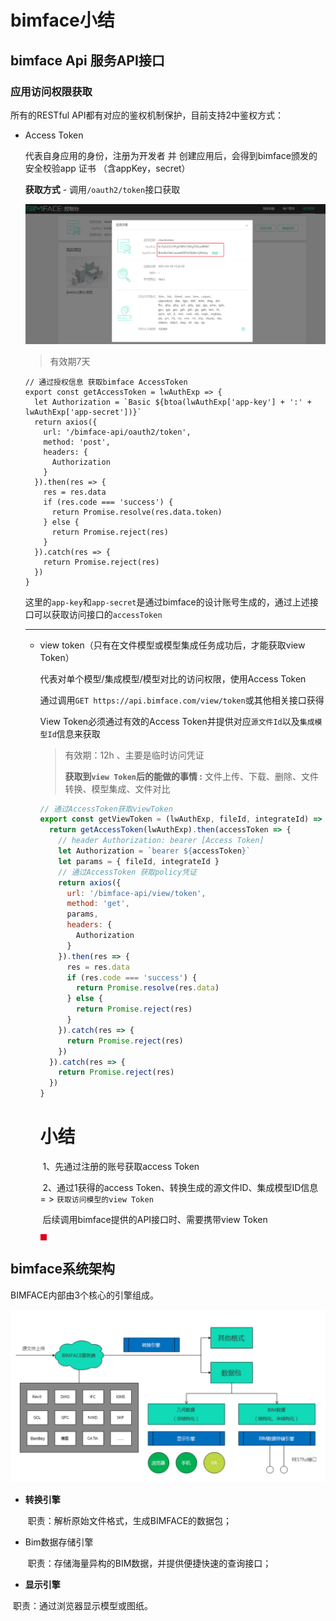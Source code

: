 # bimface小结

## bimface Api 服务API接口

### 应用访问权限获取

所有的RESTful API都有对应的鉴权机制保护，目前支持2中鉴权方式：

- Access Token

  代表自身应用的身份，注册为开发者 并 创建应用后，会得到bimface颁发的安全校验app 证书 （含appKey，secret）

  **获取方式**  - 调用`/oauth2/token`接口获取	

  ![image-20220418163955668](bimface应用.assets/image-20220418163955668.png)

  > 有效期7天

  ```JS
  // 通过授权信息 获取bimface AccessToken
  export const getAccessToken = lwAuthExp => {
    let Authorization = `Basic ${btoa(lwAuthExp['app-key'] + ':' + lwAuthExp['app-secret'])}`
    return axios({
      url: '/bimface-api/oauth2/token',
      method: 'post',
      headers: {
        Authorization
      }
    }).then(res => {
      res = res.data
      if (res.code === 'success') {
        return Promise.resolve(res.data.token)
      } else {
        return Promise.reject(res)
      }
    }).catch(res => {
      return Promise.reject(res)
    })
  }
  ```

  这里的`app-key`和`app-secret`是通过bimface的设计账号生成的，通过上述接口可以获取访问接口的`accessToken`

  ---

  

  - view token（只有在文件模型或模型集成任务成功后，才能获取view Token）

    代表对单个模型/集成模型/模型对比的访问权限，使用Access Token

    通过调用`GET https://api.bimface.com/view/token`或其他相关接口获得

      View Token必须通过有效的Access Token并提供对应`源文件Id`以及`集成模型Id`信息来获取

    > 有效期：12h 、主要是临时访问凭证
    >
    > **获取到`view Token`后的能做的事情  :**  文件上传、下载、删除、文件转换、模型集成、文件对比
    
    ```js
    // 通过AccessToken获取viewToken
    export const getViewToken = (lwAuthExp, fileId, integrateId) => {
      return getAccessToken(lwAuthExp).then(accessToken => {
        // header Authorization: bearer [Access Token]
        let Authorization = `bearer ${accessToken}`
        let params = { fileId, integrateId }
        // 通过AccessToken 获取policy凭证
        return axios({
          url: '/bimface-api/view/token',
          method: 'get',
          params,
          headers: {
            Authorization
          }
        }).then(res => {
          res = res.data
          if (res.code === 'success') {
            return Promise.resolve(res.data)
          } else {
            return Promise.reject(res)
          }
        }).catch(res => {
          return Promise.reject(res)
        })
      }).catch(res => {
        return Promise.reject(res)
      })
    }
    ```

    

    <h1> 小结</h1>

    ​	1、先通过注册的账号获取access Token

    ​	2、通过1获得的access Token、转换生成的源文件ID、集成模型ID信息   = > `获取访问模型的view Token`

    ​		后续调用bimface提供的API接口时、需要携带view Token

    
    
    <div style="width:10px;height:10px;background-color:#dd001b" ></div>

## bimface系统架构

BIMFACE内部由3个核心的引擎组成。

![image-20220418164256167](bimface应用.assets/image-20220418164256167.png)

* **转换引擎**

  ​	职责：解析原始文件格式，生成BIMFACE的数据包；

* Bim数据存储引擎

  ​	职责：存储海量异构的BIM数据，并提供便捷快速的查询接口；

* **显示引擎**

​          职责：通过浏览器显示模型或图纸。

​    

​    
